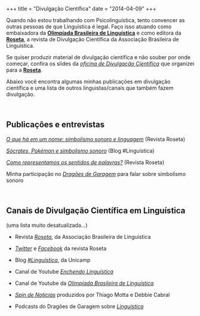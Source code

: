 +++
title = "Divulgação Científica"
date = "2014-04-09"
+++


Quando não estou trabalhando com Psicolinguística, tento convencer as outras pessoas de que Linguística é legal. Faço isso atuando como embaixadora da [**Olimpíada Brasileira de Linguística**](obling.org) e como editora da [**Roseta**](roseta.org.br/pt), a revista de Divulgação Científica da Associação Brasileira de Linguística.

Se quiser produzir material de divulgação científica e não souber por onde começar, confira os slides da [*oficina de Divulgação Científica*](/oficinaroseta.html) que organizei para a [**Roseta**](roseta.org.br/pt).

Abaixo você encontra algumas minhas publicações em divulgação científica e uma lista de outros linguistas/canais que também fazem divulgação.
 
  <br>


## Publicações e entrevistas

[*O que há em um nome: simbolismo sonoro e linguagem*](http://www.roseta.org.br/pt/2018/05/13/o-que-ha-em-um-nome-simbolismo-sonoro-e-linguagem/) (Revista Roseta)

[*Sócrates, Pokémon e simbolismo sonoro*](https://www.blogs.unicamp.br/linguistica/2018/12/04/socrates-pokemon-e-o-simbolismo-sonoro/) (Blog #Linguística)

[*Como representamos os sentidos de palavras?*](http://www.roseta.org.br/pt/2020/07/18/como-representamos-os-sentidos-de-palavras/) (Revista Roseta)

Minha participação no [*Dragões de Garagem*](http://dragoesdegaragem.com/podcast/dragoes-de-garagem-145-simbolismo-sonoro/) para falar sobre simbolismo sonoro


  <br>
  
 

## Canais de Divulgação Científica em Linguística

(uma lista muito desatualizada...)

+ Revista [*Roseta*](https://www.roseta.org.br/pt), da Associação Brasileira de Linguística

+ [*Twitter*](https://twitter.com/revistaroseta) e [*Facebook*](https://www.facebook.com/revistaroseta) da revista Roseta

+ Blog [*#Linguística*](https://www.blogs.unicamp.br/linguistica), da Unicamp

+ Canal de Youtube [*Enchendo Linguística*](https://www.youtube.com/channel/UCB-6vpF2TxHJE7gQ3fktzVw)

+ Canal de Youtube da [*Olimpíada Brasileira de Linguística*](https://www.youtube.com/user/linguimpiada)

+ [*Spin de Notícias*](http://www.deviante.com.br//?s=lingu%C3%ADstica&x=11&y=6) produzidos por Thiago Motta e Debbie Cabral

+ Podcasts do Dragões de Garagem sobre [*Linguística*](http://dragoesdegaragem.com/podcast/dragoes-de-garagem-78-ciencia-da-linguagem/)
 


